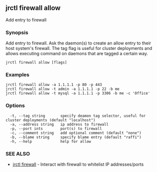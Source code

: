 ## jrctl firewall allow

Add entry to firewall

### Synopsis

Add entry to firewall. Ask the daemon(s) to create an allow entry to their host
system's firewall. The tag flag is useful for cluster deployments and allows
executing command on daemons that are tagged a certain way.

```
jrctl firewall allow [flags]
```

### Examples

```
jrctl firewall allow -a 1.1.1.1 -p 80 -p 443
jrctl firewall allow -t admin -a 1.1.1.1 -p 22 -b me
jrctl firewall allow -t mysql -a 1.1.1.1 -p 3306 -b me -c 'Office'
```

### Options

```
  -t, --tag string       specify deamon tag selector, useful for cluster deployments (default "localhost")
  -a, --address string   ip address to firewall
  -p, --port ints        port(s) to firewall
  -c, --comment string   add optional comment (default "none")
  -b, --blame string     specify blame entry (default "raffi")
  -h, --help             help for allow
```

### SEE ALSO

* [jrctl firewall](jrctl_firewall.md)	 - Interact with firewall to whitelist IP addresses/ports

